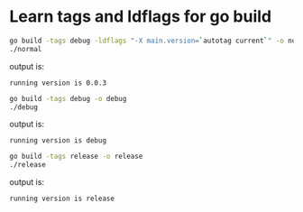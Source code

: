 # Learn tags and ldflags for go build

```bash
go build -tags debug -ldflags "-X main.version=`autotag current`" -o normal
./normal
```
output is:
```text
running version is 0.0.3
```

```bash
go build -tags debug -o debug
./debug
```
output is:

```text
running version is debug
```


```bash
go build -tags release -o release
./release
```
output is:

```text
running version is release
```
